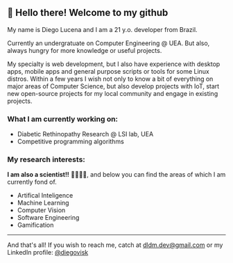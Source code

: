 ## 🚀 Hello there! Welcome to my github 

My name is Diego Lucena and I am a 21 y.o. developer from Brazil.

Currently an undergratuate on Computer Engineering @ UEA. But also, always hungry for more knowledge or useful projects.

My specialty is web development, but I also have experience with desktop apps, mobile apps and general purpose scripts or tools for some Linux distros. Within a few years I wish not only to know a bit of everything on major areas of Computer Science, but also develop projects with IoT, start new open-source projects for my local community and engage in existing projects.

### What I am currently working on:

- Diabetic Rethinopathy Research @ LSI lab, UEA
- Competitive programming algorithms

### My research interests:
**I am also a scientist!!** 👨‍🔬👨‍💻, and below you can find the areas of which I am currently fond of.

- Artifical Inteligence
- Machine Learning
- Computer Vision
- Software Engineering
- Gamification

--- 
And that's all! If you wish to reach me, catch at [dldm.dev@gmail.com](mailto:dldm.dev@gmail.com) or my LinkedIn profile: [@diegovisk](https://www.linkedin.com/in/diegovisk)

<!--
**Diegovisk/diegovisk** is a ✨ _special_ ✨ repository because its `README.md` (this file) appears on your GitHub profile.

- 🔭 I’m currently working on ...
- 🌱 I’m currently learning ...
- 👯 I’m looking to collaborate on ...
- 🤔 I’m looking for help with ...
- 💬 Ask me about ...
- 📫 How to reach me: ...
- 😄 Pronouns: ...
- ⚡ Fun fact: ...

Here are some ideas to get you started:

- 🔭 I’m currently working on ...
- 🌱 I’m currently learning ...
- 👯 I’m looking to collaborate on ...
- 🤔 I’m looking for help with ...
- 💬 Ask me about ...
- 📫 How to reach me: ...
- 😄 Pronouns: ...
- ⚡ Fun fact: ...
-->
